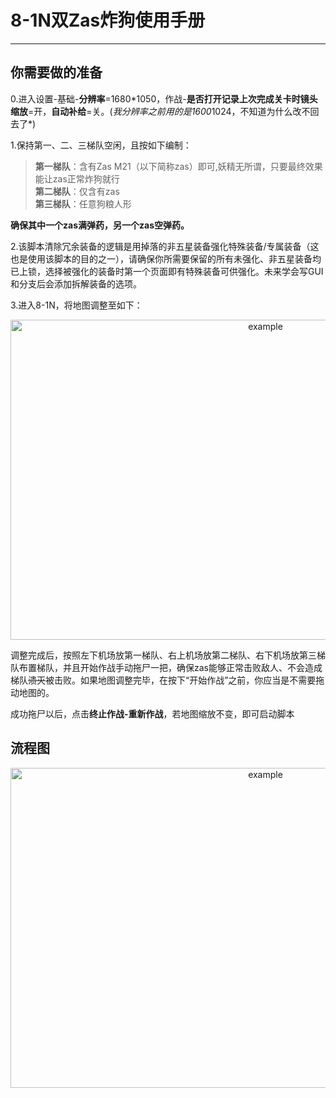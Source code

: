 # 8-1N双Zas炸狗使用手册

---

## 你需要做的准备

0.进入设置-基础-**分辨率**=1680\*1050，作战-**是否打开记录上次完成关卡时镜头缩放**=开，**自动补给**=关。(*我分辨率之前用的是1600*1024，不知道为什么改不回去了\*)

1.保持第一、二、三梯队空闲，且按如下编制：

> **第一梯队**：含有Zas M21（以下简称zas）即可,妖精无所谓，只要最终效果能让zas正常炸狗就行\
> **第二梯队**：仅含有zas\
> **第三梯队**：任意狗粮人形

**确保其中一个zas满弹药，另一个zas空弹药。**

2.该脚本清除冗余装备的逻辑是用掉落的非五星装备强化特殊装备/专属装备（这也是使用该脚本的目的之一），请确保你所需要保留的所有未强化、非五星装备均已上锁，选择被强化的装备时第一个页面即有特殊装备可供强化。未来学会写GUI和分支后会添加拆解装备的选项。

3.进入8-1N，将地图调整至如下：

<p align="center">
  <img alt="example" src="https://cdn.jsdelivr.net/gh/LeonNagant/MaaGF1_Test/example_img/8-1N/map_example.png" width="800" height="512" />
</p>

调整完成后，按照左下机场放第一梯队、右上机场放第二梯队、右下机场放第三梯队布置梯队，并且开始作战手动拖尸一把，确保zas能够正常击败敌人、不会造成梯队~~溃灭~~被击败。如果地图调整完毕，在按下“开始作战”之前，你应当是不需要拖动地图的。

成功拖尸以后，点击**终止作战-重新作战**，若地图缩放不变，即可启动脚本

## 流程图

<p align="center">
  <img alt="example" src="https://cdn.jsdelivr.net/gh/LeonNagant/MaaGF1_Test/example_img/8-1N/mermaid.png" width="800" height="512" />
</p>